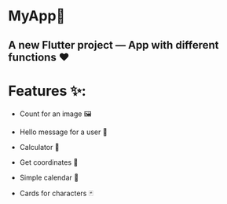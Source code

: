 # MyApp📱
## A new Flutter project — App with different functions ❤️ 

 # Features ✨:

* Count for an image 🖼️

* Hello message for a user 💬

* Calculator 🧮

* Get coordinates 📍

* Simple calendar 📅

* Cards for characters  🃏
